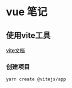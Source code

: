 # vue 笔记

## 使用vite工具

[vite文档](https://cn.vitejs.dev/guide/)

### 创建项目

    yarn create @vitejs/app
